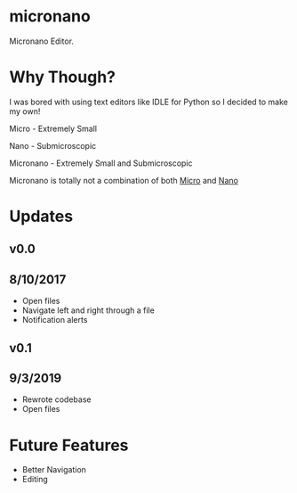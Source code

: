 # micronano
Micronano Editor.

# Why Though?
I was bored with using text editors like IDLE for Python so I decided to make my own!

Micro - Extremely Small

Nano - Submicroscopic
    
Micronano - Extremely Small and Submicroscopic

Micronano is totally not a combination of both [Micro](https://micro-editor.github.io/) and [Nano](https://www.nano-editor.org/)

# Updates
## v0.0
## 8/10/2017
- Open files
- Navigate left and right through a file
- Notification alerts

## v0.1
## 9/3/2019
- Rewrote codebase
- Open files

# Future Features
- Better Navigation
- Editing

